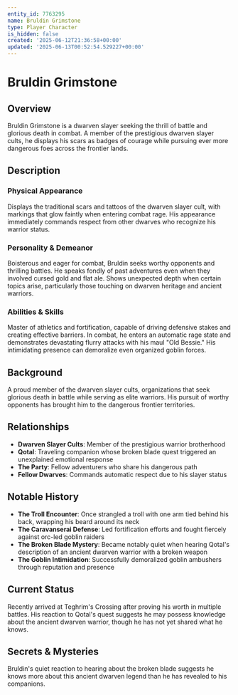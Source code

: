 ```yaml
---
entity_id: 7763295
name: Bruldin Grimstone
type: Player Character
is_hidden: false
created: '2025-06-12T21:36:58+00:00'
updated: '2025-06-13T00:52:54.529227+00:00'
---
```


# Bruldin Grimstone

## Overview
Bruldin Grimstone is a dwarven slayer seeking the thrill of battle and glorious death in combat. A member of the prestigious dwarven slayer cults, he displays his scars as badges of courage while pursuing ever more dangerous foes across the frontier lands.

## Description
### Physical Appearance
Displays the traditional scars and tattoos of the dwarven slayer cult, with markings that glow faintly when entering combat rage. His appearance immediately commands respect from other dwarves who recognize his warrior status.

### Personality & Demeanor
Boisterous and eager for combat, Bruldin seeks worthy opponents and thrilling battles. He speaks fondly of past adventures even when they involved cursed gold and flat ale. Shows unexpected depth when certain topics arise, particularly those touching on dwarven heritage and ancient warriors.

### Abilities & Skills
Master of athletics and fortification, capable of driving defensive stakes and creating effective barriers. In combat, he enters an automatic rage state and demonstrates devastating flurry attacks with his maul "Old Bessie." His intimidating presence can demoralize even organized goblin forces.

## Background
A proud member of the dwarven slayer cults, organizations that seek glorious death in battle while serving as elite warriors. His pursuit of worthy opponents has brought him to the dangerous frontier territories.

## Relationships
- **Dwarven Slayer Cults**: Member of the prestigious warrior brotherhood
- **Qotal**: Traveling companion whose broken blade quest triggered an unexplained emotional response
- **The Party**: Fellow adventurers who share his dangerous path
- **Fellow Dwarves**: Commands automatic respect due to his slayer status

## Notable History
- **The Troll Encounter**: Once strangled a troll with one arm tied behind his back, wrapping his beard around its neck
- **The Caravanserai Defense**: Led fortification efforts and fought fiercely against orc-led goblin raiders
- **The Broken Blade Mystery**: Became notably quiet when hearing Qotal's description of an ancient dwarven warrior with a broken weapon
- **The Goblin Intimidation**: Successfully demoralized goblin ambushers through reputation and presence

## Current Status
Recently arrived at Teghrim's Crossing after proving his worth in multiple battles. His reaction to Qotal's quest suggests he may possess knowledge about the ancient dwarven warrior, though he has not yet shared what he knows.

## Secrets & Mysteries
Bruldin's quiet reaction to hearing about the broken blade suggests he knows more about this ancient dwarven legend than he has revealed to his companions.
